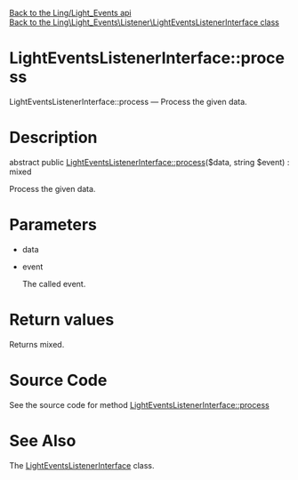 [Back to the Ling/Light_Events api](https://github.com/lingtalfi/Light_Events/blob/master/doc/api/Ling/Light_Events.md)<br>
[Back to the Ling\Light_Events\Listener\LightEventsListenerInterface class](https://github.com/lingtalfi/Light_Events/blob/master/doc/api/Ling/Light_Events/Listener/LightEventsListenerInterface.md)


LightEventsListenerInterface::process
================



LightEventsListenerInterface::process — Process the given data.




Description
================


abstract public [LightEventsListenerInterface::process](https://github.com/lingtalfi/Light_Events/blob/master/doc/api/Ling/Light_Events/Listener/LightEventsListenerInterface/process.md)($data, string $event) : mixed




Process the given data.




Parameters
================


- data

    

- event

    The called event.


Return values
================

Returns mixed.








Source Code
===========
See the source code for method [LightEventsListenerInterface::process](https://github.com/lingtalfi/Light_Events/blob/master/Listener/LightEventsListenerInterface.php#L23-L23)


See Also
================

The [LightEventsListenerInterface](https://github.com/lingtalfi/Light_Events/blob/master/doc/api/Ling/Light_Events/Listener/LightEventsListenerInterface.md) class.



